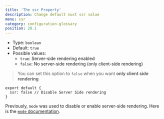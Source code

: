 ```yaml
---
title: 'The ssr Property'
description: Change default nuxt ssr value
menu: ssr
category: configuration-glossary
position: 28.1
---
```


- Type: `boolean`
- Default: `true`
- Possible values:
  - `true`: Server-side rendering enabled
  - `false`: No server-side rendering (only client-side rendering)

> You can set this option to `false` when you want **only client side rendering**

```js{}[nuxt.config.js]
export default {
  ssr: false // Disable Server Side rendering
}
```

<base-alert type="next">

Previously, `mode` was used to disable or enable server-side rendering. Here is the [`mode` documentation](/guides/configuration-glossary/configuration-mode).

</base-alert>

